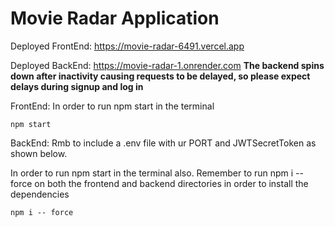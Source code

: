 # Movie Radar Application

Deployed FrontEnd: https://movie-radar-6491.vercel.app

Deployed BackEnd:  https://movie-radar-1.onrender.com
**The backend spins down after inactivity causing requests to be delayed, so please expect delays during signup and log in**

FrontEnd: In order to run npm start in the terminal

`npm start`

BackEnd: Rmb to include a .env file with ur PORT and JWTSecretToken as shown below. 

In order to run npm start in the terminal also. Remember to run npm i -- force on both the frontend and backend directories in order to install the dependencies

`npm i -- force`
